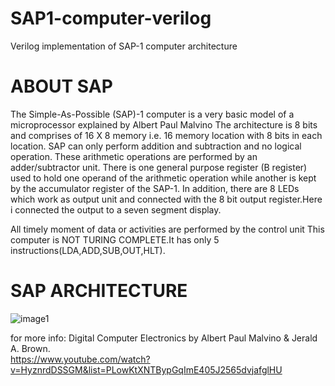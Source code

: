 # SAP1-computer-verilog
Verilog implementation of SAP-1 computer architecture
# ABOUT SAP
The Simple-As-Possible (SAP)-1 computer is a very basic model of a microprocessor explained by Albert Paul Malvino
The architecture is 8 bits and comprises of 16 X 8 memory i.e. 16 memory location with 8 bits in each location.
SAP can only perform addition and subtraction and no logical operation. These arithmetic operations are performed by an adder/subtractor unit.
There is one general purpose register (B register) used to hold one operand of the arithmetic operation while another is kept by the accumulator register of the SAP-1.
In addition, there are 8 LEDs which work as output unit and connected with the 8 bit output register.Here i connected the output to a seven segment display.

All timely moment of data or activities are performed by the control unit
This computer is NOT TURING COMPLETE.It has only 5 instructions(LDA,ADD,SUB,OUT,HLT).

# SAP ARCHITECTURE

![image1](https://user-images.githubusercontent.com/60542883/133000300-5857296e-defc-4d18-9542-89a6bc690eba.jpeg)

for more info: Digital Computer Electronics by Albert Paul Malvino & Jerald A. Brown.                                                                                                
https://www.youtube.com/watch?v=HyznrdDSSGM&list=PLowKtXNTBypGqImE405J2565dvjafglHU
               

